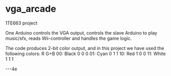 # vga_arcade
1TE663 project

One Arduino controls the VGA output, controls the slave Arduino to play music/sfx, reads Wii-controller and handles the game logic.

The code produces 2-bit color output, and in this project we have used the following colors:
           R G+B
00: Black  0 0 0
01: Cyan   0 1 1
10: Red    1 0 0
11: White  1 1 1

---4e
